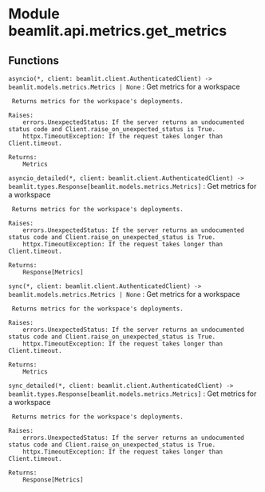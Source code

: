 Module beamlit.api.metrics.get_metrics
======================================

Functions
---------

`asyncio(*, client: beamlit.client.AuthenticatedClient) ‑> beamlit.models.metrics.Metrics | None`
:   Get metrics for a workspace
    
     Returns metrics for the workspace's deployments.
    
    Raises:
        errors.UnexpectedStatus: If the server returns an undocumented status code and Client.raise_on_unexpected_status is True.
        httpx.TimeoutException: If the request takes longer than Client.timeout.
    
    Returns:
        Metrics

`asyncio_detailed(*, client: beamlit.client.AuthenticatedClient) ‑> beamlit.types.Response[beamlit.models.metrics.Metrics]`
:   Get metrics for a workspace
    
     Returns metrics for the workspace's deployments.
    
    Raises:
        errors.UnexpectedStatus: If the server returns an undocumented status code and Client.raise_on_unexpected_status is True.
        httpx.TimeoutException: If the request takes longer than Client.timeout.
    
    Returns:
        Response[Metrics]

`sync(*, client: beamlit.client.AuthenticatedClient) ‑> beamlit.models.metrics.Metrics | None`
:   Get metrics for a workspace
    
     Returns metrics for the workspace's deployments.
    
    Raises:
        errors.UnexpectedStatus: If the server returns an undocumented status code and Client.raise_on_unexpected_status is True.
        httpx.TimeoutException: If the request takes longer than Client.timeout.
    
    Returns:
        Metrics

`sync_detailed(*, client: beamlit.client.AuthenticatedClient) ‑> beamlit.types.Response[beamlit.models.metrics.Metrics]`
:   Get metrics for a workspace
    
     Returns metrics for the workspace's deployments.
    
    Raises:
        errors.UnexpectedStatus: If the server returns an undocumented status code and Client.raise_on_unexpected_status is True.
        httpx.TimeoutException: If the request takes longer than Client.timeout.
    
    Returns:
        Response[Metrics]
